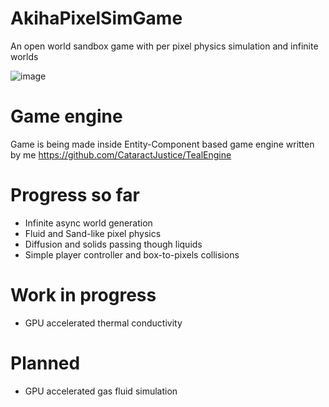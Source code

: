 # AkihaPixelSimGame
An open world sandbox game with per pixel physics simulation and infinite worlds

![image](https://github.com/CataractJustice/AkihaPixelSimGame/assets/61472497/d6e7b55d-22ab-4c60-825a-728b462553b4)

# Game engine
Game is being made inside Entity-Component based game engine written by me https://github.com/CataractJustice/TealEngine

# Progress so far
- Infinite async world generation
- Fluid and Sand-like pixel physics
- Diffusion and solids passing though liquids
- Simple player controller and box-to-pixels collisions

# Work in progress
- GPU accelerated thermal conductivity

# Planned
- GPU accelerated gas fluid simulation
